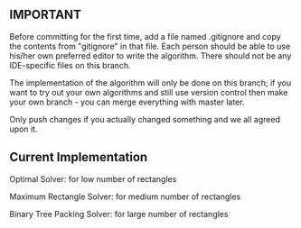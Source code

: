 ## IMPORTANT
Before committing for the first time, add a file named .gitignore and copy the contents from "gitignore" in that file. Each person should be able to use his/her own preferred editor to write the algorithm. There should not be any IDE-specific files on this branch.

The implementation of the algorithm will only be done on this branch; if you want to try out your own algorithms and still use version control then make your own branch - you can merge everything with master later.

Only push changes if you actually changed something and we all agreed upon it.

## Current Implementation

Optimal Solver: for low number of rectangles

Maximum Rectangle Solver: for medium number of rectangles

Binary Tree Packing Solver: for large number of rectangles
